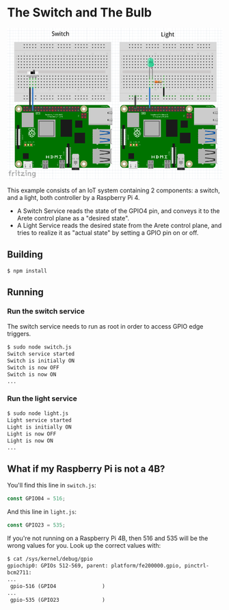 # The Switch and The Bulb

![PCB's](readme_intro.png)

This example consists of an IoT system containing 2 components: a switch, and a light, both controller by a Raspberry
Pi 4.

* A Switch Service reads the state of the GPIO4 pin, and conveys it to the Arete control plane as a "desired state".
* A Light Service reads the desired state from the Arete control plane, and tries to realize it as "actual state"
  by setting a GPIO pin on or off.

## Building

```shell
$ npm install
```

## Running

### Run the switch service

The switch service needs to run as root in order to access GPIO edge triggers.

```shell
$ sudo node switch.js 
Switch service started
Switch is initially ON
Switch is now OFF
Switch is now ON
...
```

### Run the light service

```shell
$ sudo node light.js 
Light service started
Light is initially ON
Light is now OFF
Light is now ON
...
```

## What if my Raspberry Pi is not a 4B?

You'll find this line in `switch.js`:

```javascript
const GPIO04 = 516;
```

And this line in `light.js`:

```javascript
const GPIO23 = 535;
```

If you're not running on a Raspberry Pi 4B, then 516 and 535 will be the wrong values for you. Look up the correct
values with:

```shell
$ cat /sys/kernel/debug/gpio
gpiochip0: GPIOs 512-569, parent: platform/fe200000.gpio, pinctrl-bcm2711:
...
 gpio-516 (GPIO4               )
...
 gpio-535 (GPIO23              )
```

